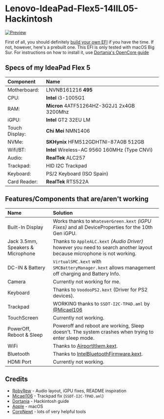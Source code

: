 # Lenovo-IdeaPad-Flex5-14IIL05-Hackintosh

[![Preview](https://raw.githubusercontent.com/BestRazer/Lenovo-IdeaPad-Flex5-14IIL05-Hackintosh/main/preview.png)](https://nodesource.com/products/nsolid)

First of all, you should definitely [build your own EFI](https://dortania.github.io/OpenCore-Install-Guide/) if you have the time.
If not, however, here's a prebuilt one.
This EFI is only tested with macOS Big Sur. For instructions on how to install it, use [Dortania's OpenCore guide](https://dortania.github.io/OpenCore-Install-Guide/)
## Specs of my IdeaPad Flex 5

| Component | Name |
|:--- |:---|
| Motherboard:  | LNVNB161216 **495** |
| CPU: | **Intel** i3-1005G1 |
| RAM: | **Micron** 4ATF51264HZ-3G2J1 2x4GB 3200Mhz |
| iGPU: | **Intel** GT2 32EU LM |
| Touch Display: | **Chi Mei** NMN1406 |
| NVMe: | **SKHynix** HFM512GDHTNI-87A0B 512GB |
| Wifi/BT: | **Intel** Wireless-AC 9560 160MHz (Type CNVi) |
| Audio: | **RealTek** ALC257 |
| Trackpad: | HID I2C Trackpad |
| Keyboard: | PS/2 Keyboard (ISO Spain)|
| Card Reader: | **RealTek** RTS522A|

## Features/Components that are/aren't working
| Name | Solution |
|:--- |:--- |
| Built-In Display  | Works thanks to `WhateverGreen.kext` *(iGPU Fixes)* and all DeviceProperties for the 10th Gen iGPU. |
| Jack 3.5mm, Speakers & Microphone | Thanks to `AppleALC.kext` *(Audio Driver)* however you need to search another layout because microphone is not working. |
| DC-IN & Battery| `VirtualSMC.kext` with `SMCBatteryManager.kext` allows management off charging and Battery Info. |
| Camera | Currently not working for me. |
| Keyboard | Thanks to `VoodooPS2.kext` (Driver for PS2 devices). |
| Trackpad | WORKING thanks to `SSDT-I2C-TPAD.aml` by [@Micael106](https://github.com/Micael106) |
| TouchScreen | Currently not working.|
| PowerOff, Reboot & Sleep | Poweroff and reboot are working, Sleep doesn't. The system crashes when trying to enter sleep mode. |
| WiFi | Thanks to [AirportItlwm.kext](https://github.com/OpenIntelWireless/itlwm/releases). |
| Bluetooth | Thanks to [IntelBluetoothFirmware.kext](https://github.com/OpenIntelWireless/IntelBluetoothFirmware/releases). |
| HDMI Port | Currently not working. |

## Credits

- [RobyRew](https://github.com/RobyRew) - Audio layout, iGPU fixes, README inspiration
- [Micael106](https://github.com/Micael106) - Trackpad fix (`SSDT-I2C-TPAD.aml`)
- [Dortania](https://github.com/dortania) - Hackintosh guide
- [Apple](https://github.com/apple) - macOS
- [CorpNewt](https://github.com/corpnewt) - lots of very helpful tools


